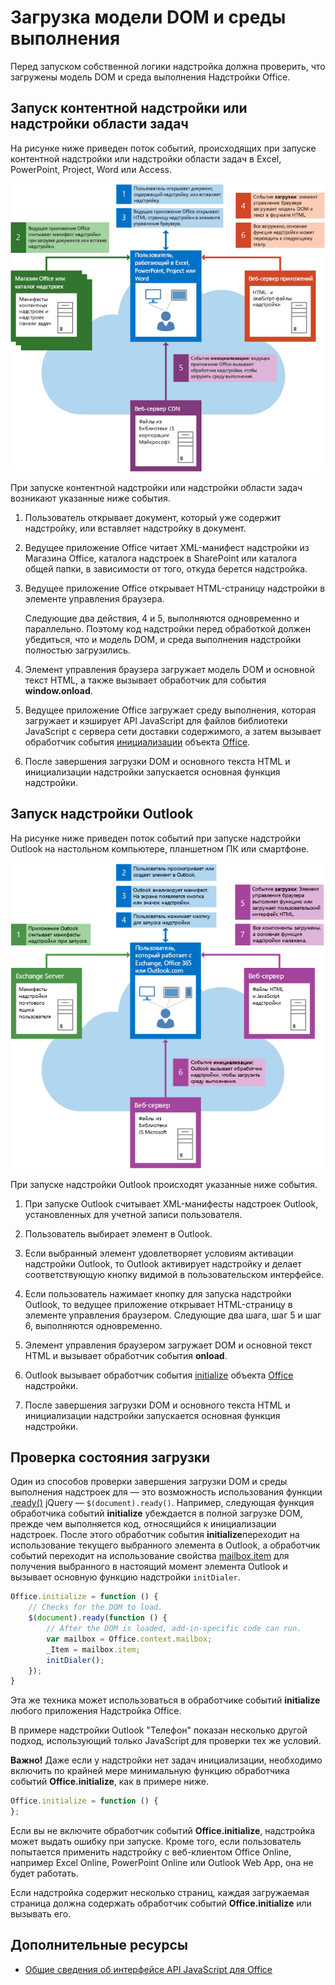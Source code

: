 
# <a name="loading-the-dom-and-runtime-environment"></a>Загрузка модели DOM и среды выполнения



Перед запуском собственной логики надстройка должна проверить, что загружены модель DOM и среда выполнения Надстройки Office. 

## <a name="startup-of-a-content-or-task-pane-add-in"></a>Запуск контентной надстройки или надстройки области задач

На рисунке ниже приведен поток событий, происходящих при запуске контентной надстройки или надстройки области задач в Excel, PowerPoint, Project, Word или Access.

![Поток событий при запуске контентной надстройки или надстройки области задач](../images/off15appsdk_LoadingDOMAgaveRuntime.png)

При запуске контентной надстройки или надстройки области задач возникают указанные ниже события. 



1. Пользователь открывает документ, который уже содержит надстройку, или вставляет надстройку в документ.
    
2. Ведущее приложение Office читает XML-манифест надстройки из Магазина Office, каталога надстроек в SharePoint или каталога общей папки, в зависимости от того, откуда берется надстройка.
    
3. Ведущее приложение Office открывает HTML-страницу надстройки в элементе управления браузера.
    
    Следующие два действия, 4 и 5, выполняются одновременно и параллельно. Поэтому код надстройки перед обработкой должен убедиться, что и модель DOM, и среда выполнения надстройки полностью загрузились.
    
4. Элемент управления браузера загружает модель DOM и основной текст HTML, а также вызывает обработчик для события  **window.onload**.
    
5. Ведущее приложение Office загружает среду выполнения, которая загружает и кэширует API JavaScript для файлов библиотеки JavaScript с сервера сети доставки содержимого, а затем вызывает обработчик события [инициализации](../../reference/shared/office.initialize.md) объекта [Office](../../reference/shared/office.md).
    
6. После завершения загрузки DOM и основного текста HTML и инициализации надстройки запускается основная функция надстройки.
    

## <a name="startup-of-an-outlook-add-in"></a>Запуск надстройки Outlook



На рисунке ниже приведен поток событий при запуске надстройки Outlook на настольном компьютере, планшетном ПК или смартфоне.

![Поток событий при запуске надстройки Outlook](../images/olowawecon15_LoadingDOMAgaveRuntime.png)

При запуске надстройки Outlook происходят указанные ниже события. 



1. При запуске Outlook считывает XML-манифесты надстроек Outlook, установленных для учетной записи пользователя.
    
2. Пользователь выбирает элемент в Outlook.
    
3. Если выбранный элемент удовлетворяет условиям активации надстройки Outlook, то Outlook активирует надстройку и делает соответствующую кнопку видимой в пользовательском интерфейсе.
    
4. Если пользователь нажимает кнопку для запуска надстройки Outlook, то ведущее приложение открывает HTML-страницу в элементе управления браузером. Следующие два шага, шаг 5 и шаг 6, выполняются одновременно.
    
5. Элемент управления браузером загружает DOM и основной текст HTML и вызывает обработчик события  **onload**.
    
6. Outlook вызывает обработчик события [initialize](../../reference/shared/office.initialize.md) объекта [Office](../../reference/shared/office.md) надстройки.
    
7. После завершения загрузки DOM и основного текста HTML и инициализации надстройки запускается основная функция надстройки.
    

## <a name="checking-the-load-status"></a>Проверка состояния загрузки


Один из способов проверки завершения загрузки DOM и среды выполнения надстроек для — это возможность использования функции [.ready()](http://api.jquery.com/ready/) jQuery — `$(document).ready()`. Например, следующая функция обработчика событий  **initialize** убеждается в полной загрузке DOM, прежде чем выполняется код, относящийся к инициализации надстроек. После этого обработчик события **initialize**переходит на использование текущего выбранного элемента в Outlook, а обработчик событий переходит на использование свойства [mailbox.item](../../reference/outlook/Office.context.mailbox.item.md) для получения выбранного в настоящий момент элемента Outlook и вызывает основную функцию надстройки `initDialer`.


```js
Office.initialize = function () {
    // Checks for the DOM to load.
    $(document).ready(function () {
        // After the DOM is loaded, add-in-specific code can run.
        var mailbox = Office.context.mailbox;
        _Item = mailbox.item;
        initDialer();
    });
}
```

Эта же техника может использоваться в обработчике событий  **initialize** любого приложения Надстройка Office.

В примере надстройки Outlook "Телефон" показан несколько другой подход, использующий только JavaScript для проверки тех же условий. 

 **Важно!** Даже если у надстройки нет задач инициализации, необходимо включить по крайней мере минимальную функцию обработчика событий **Office.initialize**, как в примере ниже.




```js
Office.initialize = function () {
};
```

Если вы не включите обработчик событий  **Office.initialize**, надстройка может выдать ошибку при запуске. Кроме того, если пользователь попытается применить надстройку с веб-клиентом Office Online, например Excel Online, PowerPoint Online или Outlook Web App, она не будет работать.

Если надстройка содержит несколько страниц, каждая загружаемая страница должна содержать обработчик событий  **Office.initialize** или вызывать его.


## <a name="additional-resources"></a>Дополнительные ресурсы



- [Общие сведения об интерфейсе API JavaScript для Office](../../docs/develop/understanding-the-javascript-api-for-office.md)
    
